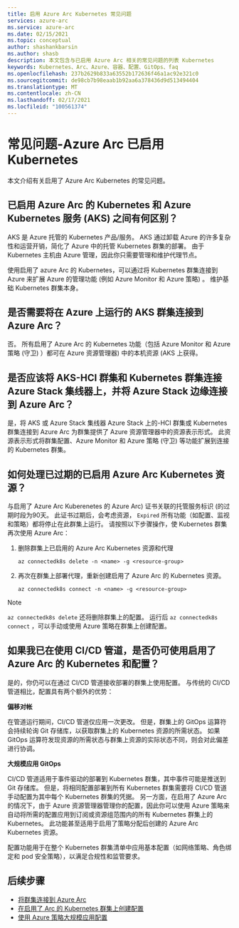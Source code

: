 ```yaml
---
title: 启用 Azure Arc Kubernetes 常见问题
services: azure-arc
ms.service: azure-arc
ms.date: 02/15/2021
ms.topic: conceptual
author: shashankbarsin
ms.author: shasb
description: 本文包含与已启用 Azure Arc 相关的常见问题的列表 Kubernetes
keywords: Kubernetes、Arc、Azure、容器、配置、GitOps、faq
ms.openlocfilehash: 237b2629b833a63552b172636f46a1ac92e321c0
ms.sourcegitcommit: de98cb7b98eaab1b92aa6a378436d9d513494404
ms.translationtype: MT
ms.contentlocale: zh-CN
ms.lasthandoff: 02/17/2021
ms.locfileid: "100561374"
---
```

# <a name="frequently-asked-questions---azure-arc-enabled-kubernetes"></a>常见问题-Azure Arc 已启用 Kubernetes

本文介绍有关启用了 Azure Arc Kubernetes 的常见问题。

## <a name="what-is-the-difference-between-azure-arc-enabled-kubernetes-and-azure-kubernetes-service-aks"></a>已启用 Azure Arc 的 Kubernetes 和 Azure Kubernetes 服务 (AKS) 之间有何区别？

AKS 是 Azure 托管的 Kubernetes 产品/服务。 AKS 通过卸载 Azure 的许多复杂性和运营开销，简化了 Azure 中的托管 Kubernetes 群集的部署。 由于 Kubernetes 主机由 Azure 管理，因此你只需要管理和维护代理节点。

使用启用了 azure Arc 的 Kubernetes，可以通过将 Kubernetes 群集连接到 Azure 来扩展 Azure 的管理功能 (例如 Azure Monitor 和 Azure 策略) 。 维护基础 Kubernetes 群集本身。

## <a name="do-i-need-to-connect-my-aks-clusters-running-on-azure-to-azure-arc"></a>是否需要将在 Azure 上运行的 AKS 群集连接到 Azure Arc？

否。 所有启用了 Azure Arc 的 Kubernetes 功能（包括 Azure Monitor 和 Azure 策略 (守卫) ）都可在 Azure 资源管理器) 中的本机资源 (AKS 上获得。
    
## <a name="should-i-connect-my-aks-hci-cluster-and-kubernetes-clusters-on-azure-stack-hub-and-azure-stack-edge-to-azure-arc"></a>是否应该将 AKS-HCI 群集和 Kubernetes 群集连接 Azure Stack 集线器上，并将 Azure Stack 边缘连接到 Azure Arc？

是，将 AKS 或 Azure Stack 集线器 Azure Stack 上的-HCI 群集或 Kubernetes 群集连接到 Azure Arc 为群集提供了 Azure 资源管理器中的资源表示形式。 此资源表示形式将群集配置、Azure Monitor 和 Azure 策略 (守卫) 等功能扩展到连接的 Kubernetes 群集。

## <a name="how-to-address-expired-azure-arc-enabled-kubernetes-resources"></a>如何处理已过期的已启用 Azure Arc Kubernetes 资源？

与启用了 Azure Arc Kuberenetes 的 Azure Arc) 证书关联的托管服务标识 (的过期时段为90天。 此证书过期后，会考虑资源， `Expired` 所有功能（如配置、监视和策略）都将停止在此群集上运行。 请按照以下步骤操作，使 Kubernetes 群集再次使用 Azure Arc：

1. 删除群集上已启用的 Azure Arc Kubernetes 资源和代理 

    ```console
    az connectedk8s delete -n <name> -g <resource-group>
    ```

1. 再次在群集上部署代理，重新创建启用了 Azure Arc 的 Kubernetes 资源。
    
    ```console
    az connectedk8s connect -n <name> -g <resource-group>
    ```

> [!NOTE]
> `az connectedk8s delete` 还将删除群集上的配置。 运行后 `az connectedk8s connect` ，可以手动或使用 Azure 策略在群集上创建配置。

## <a name="if-i-am-already-using-cicd-pipelines-can-i-still-use-azure-arc-enabled-kubernetes-and-configurations"></a>如果我已在使用 CI/CD 管道，是否仍可使用启用了 Azure Arc 的 Kubernetes 和配置？

是的，你仍可以在通过 CI/CD 管道接收部署的群集上使用配置。 与传统的 CI/CD 管道相比，配置具有两个额外的优势：

**偏移对帐**

在管道运行期间，CI/CD 管道仅应用一次更改。 但是，群集上的 GitOps 运算符会持续轮询 Git 存储库，以获取群集上的 Kubernetes 资源的所需状态。 如果 GitOps 运算符发现资源的所需状态与群集上资源的实际状态不同，则会对此偏差进行协调。

**大规模应用 GitOps**

CI/CD 管道适用于事件驱动的部署到 Kubernetes 群集，其中事件可能是推送到 Git 存储库。 但是，将相同配置部署到所有 Kubernetes 群集需要将 CI/CD 管道手动配置为其中每个 Kubernetes 群集的凭据。 另一方面，在启用了 Azure Arc 的情况下，由于 Azure 资源管理器管理你的配置，因此你可以使用 Azure 策略来自动将所需的配置应用到订阅或资源组范围内的所有 Kubernetes 群集上的 Kubernetes。 此功能甚至适用于启用了策略分配后创建的 Azure Arc Kubernetes 资源。

配置功能用于在整个 Kubernetes 群集清单中应用基本配置（如网络策略、角色绑定和 pod 安全策略），以满足合规性和监管要求。

## <a name="next-steps"></a>后续步骤

* [将群集连接到 Azure Arc](./connect-cluster.md)
* [在启用了 Arc 的 Kubernetes 群集上创建配置](./use-gitops-connected-cluster.md)
* [使用 Azure 策略大规模应用配置](./use-azure-policy.md)

